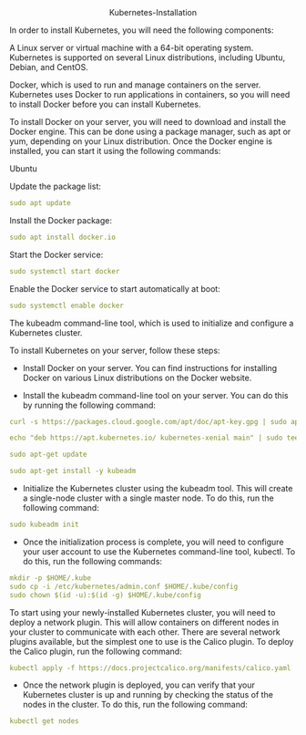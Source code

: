 <div align=center>
Kubernetes-Installation
</div>

In order to install Kubernetes, you will need the following components:

A Linux server or virtual machine with a 64-bit operating system. Kubernetes is supported on several Linux distributions, including Ubuntu, Debian, and CentOS.

Docker, which is used to run and manage containers on the server. Kubernetes uses Docker to run applications in containers, so you will need to install Docker before you can install Kubernetes.

To install Docker on your server, you will need to download and install the Docker engine. This can be done using a package manager, such as apt or yum, depending on your Linux distribution. Once the Docker engine is installed, you can start it using the following commands:

Ubuntu

Update the package list:

```yaml
sudo apt update
```
Install the Docker package:
```yaml
sudo apt install docker.io
```
Start the Docker service:
```yaml
sudo systemctl start docker
```
Enable the Docker service to start automatically at boot:
```yaml
sudo systemctl enable docker
```
The kubeadm command-line tool, which is used to initialize and configure a Kubernetes cluster.

To install Kubernetes on your server, follow these steps:

- Install Docker on your server. You can find instructions for installing Docker on various Linux distributions on the Docker website.

- Install the kubeadm command-line tool on your server. You can do this by running the following command:

```yaml
curl -s https://packages.cloud.google.com/apt/doc/apt-key.gpg | sudo apt-key add -

echo "deb https://apt.kubernetes.io/ kubernetes-xenial main" | sudo tee /etc/apt/sources.list.d/kubernetes.list

sudo apt-get update

sudo apt-get install -y kubeadm
```

- Initialize the Kubernetes cluster using the kubeadm tool. This will create a single-node cluster with a single master node. To do this, run the following command:

```yaml
sudo kubeadm init
```

- Once the initialization process is complete, you will need to configure your user account to use the Kubernetes command-line tool, kubectl. To do this, run the following commands:

```yaml
mkdir -p $HOME/.kube
sudo cp -i /etc/kubernetes/admin.conf $HOME/.kube/config
sudo chown $(id -u):$(id -g) $HOME/.kube/config

```
To start using your newly-installed Kubernetes cluster, you will need to deploy a network plugin. This will allow containers on different nodes in your cluster to communicate with each other. There are several network plugins available, but the simplest one to use is the Calico plugin. To deploy the Calico plugin, run the following command:

```yaml
kubectl apply -f https://docs.projectcalico.org/manifests/calico.yaml
```

- Once the network plugin is deployed, you can verify that your Kubernetes cluster is up and running by checking the status of the nodes in the cluster. To do this, run the following command:

```yaml
kubectl get nodes
```